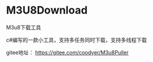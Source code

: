 # M3U8Download

M3u8下载工具

c#编写的一款小工具，支持多任务同时下载，支持多线程下载

gitee地址：
https://gitee.com/coodyer/M3u8Puller


